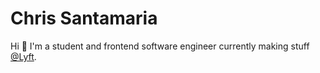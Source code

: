 # Chris Santamaria

Hi 👋 I'm a student and frontend software engineer currently making stuff [@Lyft](https://github.com/lyft).
